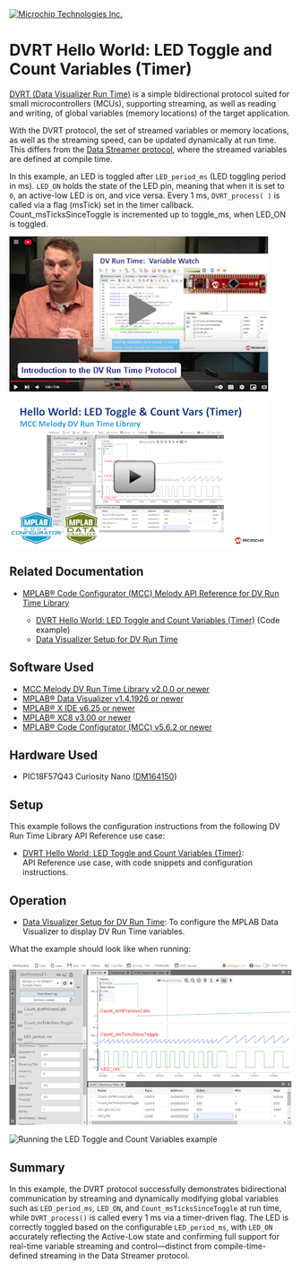 <!-- MPAE-20361 Please do not change this logo with link -->

<a target="_blank" href="https://www.microchip.com/" id="top-of-page">
   <picture>
      <source media="(prefers-color-scheme: light)" srcset="images/mchp_logo_light.png" width="350">
      <source media="(prefers-color-scheme: dark)" srcset="images/mchp_logo_dark.png" width="350">
      <img alt="Microchip Technologies Inc." src="https://www.microchip.com/content/experience-fragments/mchp/en_us/site/header/master/_jcr_content/root/responsivegrid/header/logo.coreimg.100.300.png/1605828081463/microchip.png">
   </picture>
</a>

# DVRT Hello World: LED Toggle and Count Variables (Timer)

[DVRT (Data Visualizer Run Time)](https://onlinedocs.microchip.com/v2/keyword-lookup?keyword=MDV:DVRT:PROTOCOL&version=latest&redirect=true) is a simple bidirectional protocol suited for small microcontrollers (MCUs), supporting streaming, as well as reading and writing, of global variables (memory locations) of the target application.

With the DVRT protocol, the set of streamed variables or memory locations, as well as the streaming speed, can be updated dynamically at run time. This differs from the [Data Streamer protocol](https://onlinedocs.microchip.com/v2/keyword-lookup?keyword=MDV:VARIABLE_STREAMERS&version=latest&redirect=true), where the streamed variables are defined at compile time.

In this example, an LED is toggled after `LED_period_ms` (LED toggling period in ms). `LED_ON` holds the state of the LED pin, meaning that when it is set to `0`, an active-low LED is on, and vice versa. Every 1 ms, `DVRT_process( )` is called via a flag (msTick) set in the timer callback.
Count_msTicksSinceToggle is incremented up to toggle_ms, when LED_ON is toggled.  

[![Intro to DV Run Time Protocol](images/IntroToDVRunTime-Video.png)](https://www.youtube.com/watch?v=d99qiWsrbDc)  
 
 [![Watch the video on YouTube](images/HelloWorldLedToggleCountVars-Video.png)](https://www.youtube.com/watch?v=80OA-Cw0F_k)

## Related Documentation
- [MPLAB® Code Configurator (MCC) Melody API Reference for DV Run Time Library](https://onlinedocs.microchip.com/v2/keyword-lookup?keyword=DV-RUN-TIME-LIBRARY&version=latest&redirect=true)

     - [DVRT Hello World: LED Toggle and Count Variables (Timer)](https://onlinedocs.microchip.com/v2/keyword-lookup?keyword=SCF-LIBRARY-DVRT-USECASES.DVRT_USECASES_1&version=latest&redirect=true) (Code example)
     - [Data Visualizer Setup for DV Run Time](https://onlinedocs.microchip.com/v2/keyword-lookup?keyword=DV.SETUP.DVRUNTIME&version=latest&redirect=true) 

## Software Used

- [MCC Melody DV Run Time Library v2.0.0 or newer](https://onlinedocs.microchip.com/v2/keyword-lookup?keyword=DV-RUN-TIME-LIBRARY&version=latest&redirect=true)
- [MPLAB® Data Visualizer v1.4.1926 or newer](https://www.microchip.com/en-us/tools-resources/debug/mplab-data-visualizer)
- [MPLAB® X IDE v6.25 or newer](http://www.microchip.com/mplab/mplab-x-ide)
- [MPLAB® XC8 v3.00 or newer](http://www.microchip.com/mplab/compilers)
- [MPLAB® Code Configurator (MCC) v5.6.2 or newer](https://www.microchip.com/mplab/mplab-code-configurator)

## Hardware Used

- PIC18F57Q43 Curiosity Nano ([DM164150](https://www.microchip.com/en-us/development-tool/DM164150))

## Setup

This example follows the configuration instructions from the following DV Run Time Library API Reference use case:  
- [DVRT Hello World: LED Toggle and Count Variables (Timer)](https://onlinedocs.microchip.com/v2/keyword-lookup?keyword=SCF-LIBRARY-DVRT-USECASES.DVRT_USECASES_1&version=latest&redirect=true): <br>API Reference use case, with code snippets and configuration instructions. 

## Operation

- [Data Visualizer Setup for DV Run Time](https://onlinedocs.microchip.com/v2/keyword-lookup?keyword=DV.SETUP.DVRUNTIME&version=latest&redirect=true): To configure the MPLAB Data Visualizer to display DV Run Time variables.  

What the example should look like when running: 

![running the use case](images/DVRTHelloWorld-LEDToggleCountVariables-RunningTheUseCase_high.png)


![Running the LED Toggle and Count Variables example](images/Running_LED_Toggle_and_Count_Variables.gif)

## Summary

In this example, the DVRT protocol successfully demonstrates bidirectional communication by streaming and dynamically modifying global variables such as `LED_period_ms`, `LED_ON`, and `Count_msTicksSinceToggle` at run time, while `DVRT_process()` is called every 1 ms via a timer-driven flag. The LED is correctly toggled based on the configurable `LED_period_ms`, with `LED_ON` accurately reflecting the Active-Low state and confirming full support for real-time variable streaming and control—distinct from compile-time-defined streaming in the Data Streamer protocol.

